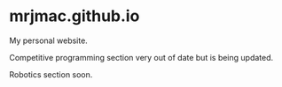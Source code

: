 # mrjmac.github.io

My personal website.

Competitive programming section very out of date but is being updated.

Robotics section soon.
